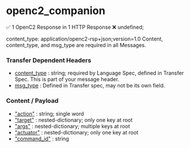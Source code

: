 # openc2_companion


&#x2705; 1 OpenC2 Response in 1 HTTP Response      &#x274C; undefined;
 
content_type: application/openc2-rsp+json;version=1.0
Content, content_type, and msg_type are required in all Messages.
 

### Transfer Dependent Headers
* [content_type]() : string; required by Language Spec, defined in Transfer Spec. This is part of your message header.
* [msg_type]() : Defined in Transfer spec, may not be its own field. 
 
### Content / Payload 
   * ["action"]() : string; single word
   * ["target"]() : nested-dictionary; only one key at root
   * ["args"]()  : nested-dictionary; multiple keys at root
   * ["actuator"]() : nested-dictionary; only one key at root
   * ["command_id"]() : string
